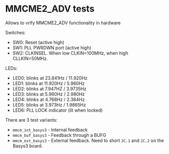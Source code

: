 # MMCME2_ADV tests

Allows to vrify MMCME2_ADV functionality in hardware

Switches:
- SW0: Reset (active high)
- SW1: PLL PWRDWN port (active high)
- SW2: CLKINSEL. When low CLKIN=100MHz, when high CLLKIN=50MHz.

LEDs:
- LED0: blinks at 23.841Hz / 11.920Hz
- LED1: blinks at 11.920Hz /  5.960Hz
- LED2: blinks at 7.947HZ / 3.9735Hz
- LED3: blinks at 5.960Hz / 2.980Hz
- LED4: blinks at 4.768Hz / 2.384Hz
- LED5: blinks at 3.973Hz / 1.9865Hz
- LED6: PLL LOCK indicator (lit when locked)

There are 3 test variants:
- `mmcm_int_basys3` - Internal feedback
- `mmcm_buf_basys3` - Feedback through a BUFG
- `mmcm_ext_basys3` - External feedback. Need to short `JC.1` and `JC.2` on the Basys3 board.
